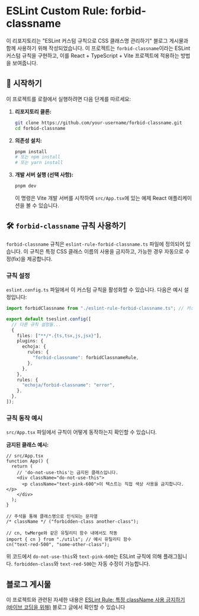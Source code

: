 # ESLint Custom Rule: forbid-classname

이 리포지토리는 "ESLint 커스텀 규칙으로 CSS 클래스명 관리하기" 블로그 게시물과 함께 사용하기 위해 작성되었습니다. 이 프로젝트는 `forbid-classname`이라는 ESLint 커스텀 규칙을 구현하고, 이를 React + TypeScript + Vite 프로젝트에 적용하는 방법을 보여줍니다.

## 🚀 시작하기

이 프로젝트를 로컬에서 실행하려면 다음 단계를 따르세요:

1.  **리포지토리 클론:**

    ```bash
    git clone https://github.com/your-username/forbid-classname.git
    cd forbid-classname
    ```

2.  **의존성 설치:**

    ```bash
    pnpm install
    # 또는 npm install
    # 또는 yarn install
    ```

3.  **개발 서버 실행 (선택 사항):**
    ```bash
    pnpm dev
    ```
    이 명령은 Vite 개발 서버를 시작하여 `src/App.tsx`에 있는 예제 React 애플리케이션을 볼 수 있습니다.

## 🛠️ `forbid-classname` 규칙 사용하기

`forbid-classname` 규칙은 `eslint-rule-forbid-classname.ts` 파일에 정의되어 있습니다. 이 규칙은 특정 CSS 클래스 이름의 사용을 금지하고, 가능한 경우 자동으로 수정(fix)을 제공합니다.

### 규칙 설정

`eslint.config.ts` 파일에서 이 커스텀 규칙을 활성화할 수 있습니다. 다음은 예시 설정입니다:

```typescript
import forbidClassname from "./eslint-rule-forbid-classname.ts"; // 커스텀 규칙 임포트

export default tseslint.config([
  // 다른 규칙 설정들...
  {
    files: ["**/*.{ts,tsx,js,jsx}"],
    plugins: {
      echoja: {
        rules: {
          "forbid-classname": forbidClassnameRule,
        },
      },
    },
    rules: {
      "echoja/forbid-classname": "error",
    },
  },
]);
```

### 규칙 동작 예시

`src/App.tsx` 파일에서 규칙이 어떻게 동작하는지 확인할 수 있습니다.

**금지된 클래스 예시:**

```tsx
// src/App.tsx
function App() {
  return (
    // 'do-not-use-this'는 금지된 클래스입니다.
    <div className="do-not-use-this">
      <p className="text-pink-600">이 텍스트는 직접 색상 사용을 금지합니다.</p>
    </div>
  );
}

// 주석을 통해 클래스명으로 인식되는 문자열
/* className */ ("forbidden-class another-class");

// cn, twMerge와 같은 유틸리티 함수 내에서도 작동
import { cn } from "./utils"; // 예시 유틸리티 함수
cn("text-red-500", "some-other-class");
```

위 코드에서 `do-not-use-this`와 `text-pink-600`는 ESLint 규칙에 의해 플래그됩니다. `forbidden-class`와 `text-red-500`는 자동 수정이 가능합니다.

## 블로그 게시물

이 프로젝트와 관련된 자세한 내용은 [ESLint Rule: 특정 className 사용 금지하기 (바이브 코딩을 위해)](https://springfall.cc/article/2025-07/eslint-forbid-classname) 블로그 글에서 확인할 수 있습니다
